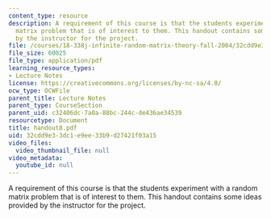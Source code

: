 ```yaml
---
content_type: resource
description: A requirement of this course is that the students experiment with a random
  matrix problem that is of interest to them. This handout contains some ideas provided
  by the instructor for the project.
file: /courses/18-338j-infinite-random-matrix-theory-fall-2004/32cdd9e33dc1e9ee33b9d27421f03a15_handout8.pdf
file_size: 60025
file_type: application/pdf
learning_resource_types:
- Lecture Notes
license: https://creativecommons.org/licenses/by-nc-sa/4.0/
ocw_type: OCWFile
parent_title: Lecture Notes
parent_type: CourseSection
parent_uid: c32406dc-7a0a-88bc-244c-de436ae34539
resourcetype: Document
title: handout8.pdf
uid: 32cdd9e3-3dc1-e9ee-33b9-d27421f03a15
video_files:
  video_thumbnail_file: null
video_metadata:
  youtube_id: null
---
```

A requirement of this course is that the students experiment with a random matrix problem that is of interest to them. This handout contains some ideas provided by the instructor for the project.